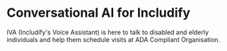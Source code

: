 # Conversational AI for Includify

IVA (Includify's Voice Assistant) is here to talk to disabled and elderly individuals and help them schedule visits at ADA Compliant Organisation.